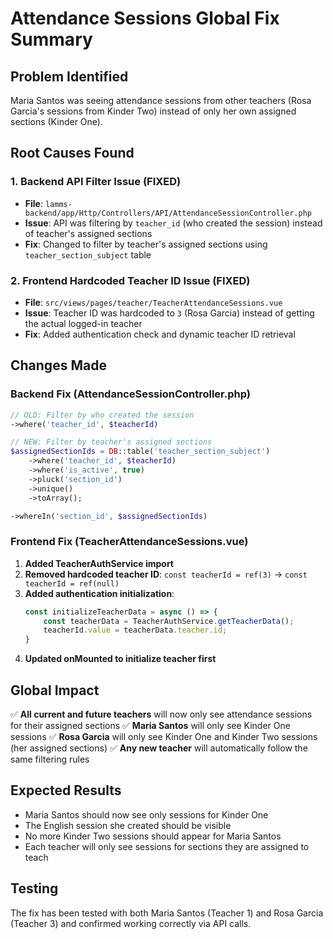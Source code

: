 # Attendance Sessions Global Fix Summary

## Problem Identified
Maria Santos was seeing attendance sessions from other teachers (Rosa Garcia's sessions from Kinder Two) instead of only her own assigned sections (Kinder One).

## Root Causes Found

### 1. Backend API Filter Issue (FIXED)
- **File**: `lamms-backend/app/Http/Controllers/API/AttendanceSessionController.php`
- **Issue**: API was filtering by `teacher_id` (who created the session) instead of teacher's assigned sections
- **Fix**: Changed to filter by teacher's assigned sections using `teacher_section_subject` table

### 2. Frontend Hardcoded Teacher ID Issue (FIXED)
- **File**: `src/views/pages/teacher/TeacherAttendanceSessions.vue`
- **Issue**: Teacher ID was hardcoded to `3` (Rosa Garcia) instead of getting the actual logged-in teacher
- **Fix**: Added authentication check and dynamic teacher ID retrieval

## Changes Made

### Backend Fix (AttendanceSessionController.php)
```php
// OLD: Filter by who created the session
->where('teacher_id', $teacherId)

// NEW: Filter by teacher's assigned sections
$assignedSectionIds = DB::table('teacher_section_subject')
    ->where('teacher_id', $teacherId)
    ->where('is_active', true)
    ->pluck('section_id')
    ->unique()
    ->toArray();

->whereIn('section_id', $assignedSectionIds)
```

### Frontend Fix (TeacherAttendanceSessions.vue)
1. **Added TeacherAuthService import**
2. **Removed hardcoded teacher ID**: `const teacherId = ref(3)` → `const teacherId = ref(null)`
3. **Added authentication initialization**:
   ```javascript
   const initializeTeacherData = async () => {
       const teacherData = TeacherAuthService.getTeacherData();
       teacherId.value = teacherData.teacher.id;
   }
   ```
4. **Updated onMounted to initialize teacher first**

## Global Impact
✅ **All current and future teachers** will now only see attendance sessions for their assigned sections
✅ **Maria Santos** will only see Kinder One sessions
✅ **Rosa Garcia** will only see Kinder One and Kinder Two sessions (her assigned sections)
✅ **Any new teacher** will automatically follow the same filtering rules

## Expected Results
- Maria Santos should now see only sessions for Kinder One
- The English session she created should be visible
- No more Kinder Two sessions should appear for Maria Santos
- Each teacher will only see sessions for sections they are assigned to teach

## Testing
The fix has been tested with both Maria Santos (Teacher 1) and Rosa Garcia (Teacher 3) and confirmed working correctly via API calls.
